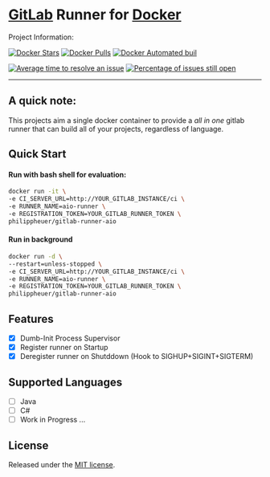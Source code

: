 # [GitLab](https://about.gitlab.com/) Runner for [Docker](https://www.docker.com/)

Project Information:

[![Docker Stars](https://img.shields.io/docker/stars/philippheuer/gitlab-runner-aio.svg?style=flat-square)](https://hub.docker.com/r/philippheuer/gitlab-runner-aio/)
[![Docker Pulls](https://img.shields.io/docker/pulls/philippheuer/gitlab-runner-aio.svg?style=flat-square)](https://hub.docker.com/r/philippheuer/gitlab-runner-aio/)
[![Docker Automated buil](https://img.shields.io/docker/automated/philippheuer/gitlab-runner-aio.svg?style=flat-square)](https://hub.docker.com/r/philippheuer/gitlab-runner-aio/)

[![Average time to resolve an issue](http://isitmaintained.com/badge/resolution/philippheuer/docker-gitlab-runner-aio.svg)](http://isitmaintained.com/project/philippheuer/docker-gitlab-runner-aio "Average time to resolve an issue")
[![Percentage of issues still open](http://isitmaintained.com/badge/open/philippheuer/docker-gitlab-runner-aio.svg)](http://isitmaintained.com/project/philippheuer/docker-gitlab-runner-aio "Percentage of issues still open")

--------

## A quick note:
This projects aim a single docker container to provide a *all in one* gitlab runner that can build all of your projects, regardless of language.

## Quick Start

#### Run with bash shell for evaluation:
```bash
docker run -it \
-e CI_SERVER_URL=http://YOUR_GITLAB_INSTANCE/ci \
-e RUNNER_NAME=aio-runner \
-e REGISTRATION_TOKEN=YOUR_GITLAB_RUNNER_TOKEN \
philippheuer/gitlab-runner-aio
```

#### Run in background
```bash
docker run -d \
--restart=unless-stopped \
-e CI_SERVER_URL=http://YOUR_GITLAB_INSTANCE/ci \
-e RUNNER_NAME=aio-runner \
-e REGISTRATION_TOKEN=YOUR_GITLAB_RUNNER_TOKEN \
philippheuer/gitlab-runner-aio
```

## Features
 - [x] Dumb-Init Process Supervisor
 - [x] Register runner on Startup
 - [x] Deregister runner on Shutddown (Hook to SIGHUP+SIGINT+SIGTERM)

## Supported Languages
 - [ ] Java
 - [ ] C#
 - [ ] Work in Progress ...

## License

Released under the [MIT license](./LICENSE).

